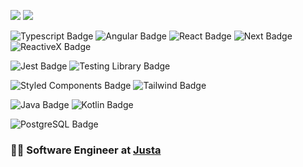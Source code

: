 <a href="https://www.linkedin.com/in/hugobrancowb/"><img src="https://img.shields.io/badge/-hugobrancowb-blue?style=flat-square&logo=Linkedin&logoColor=white"></a>
<a href="https://www.twitter.com/hugobranco"><img src="https://img.shields.io/badge/-@hugobranco-1DA1F2?style=flat-square&logo=twitter&logoColor=white"></a>

![Typescript Badge](https://img.shields.io/badge/-TypeScript-007ACC?style=flat-square&logo=typescript&logoColor=white)
![Angular Badge](https://img.shields.io/badge/-Angular-DD0031?style=flat-square&logo=angular&logoColor=white)
![React Badge](https://img.shields.io/badge/-React-61DAFB?style=flat-square&logo=react&logoColor=black)
![Next Badge](https://img.shields.io/badge/-Next.js-000000?style=flat-square&logo=react&logoColor=white)
![ReactiveX Badge](https://img.shields.io/badge/-ReactiveX-B7178C?style=flat-square&logo=reactivex&logoColor=white)

![Jest Badge](https://img.shields.io/badge/-Jest-C21325?style=flat-square&logo=jest&logoColor=white)
![Testing Library Badge](https://img.shields.io/badge/-Testing%20Library-E33332?style=flat-square&logo=testing-library&logoColor=white)

![Styled Components Badge](https://img.shields.io/badge/-Styled%20Components-DB7093?style=flat-square&logo=styled-components&logoColor=white)
![Tailwind Badge](https://img.shields.io/badge/-Tailwind-38B2AC?style=flat-square&logo=tailwind-css&logoColor=white)



![Java Badge](https://img.shields.io/badge/-Java-007396?style=flat-square&logo=java&logoColor=white)
![Kotlin Badge](https://img.shields.io/badge/-Kotlin-0095D5?style=flat-square&logo=kotlin&logoColor=white)

![PostgreSQL Badge](https://img.shields.io/badge/-PostgreSQL-336791?style=flat-square&logo=postgresql&logoColor=white)

<!-- ![Swagger Badge](https://img.shields.io/badge/-Swagger-85EA2D?style=flat-square&logo=swagger&logoColor=black) -->
<!-- ![NestJs Badge](https://img.shields.io/badge/-NestJs-E0234E?style=flat-square&logo=nestjs&logoColor=white) -->
<!-- ![Firebase Badge](https://img.shields.io/badge/-Firebase-FFCA28?style=flat-square&logo=kotlin&logoColor=black) -->

### :man_technologist: Software Engineer at [Justa](https://www.justa.com.vc/)
